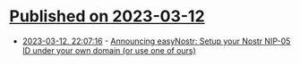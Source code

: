 # [Published on 2023-03-12](index.md)

* [2023-03-12, 22:07:16](https://lobste.rs/s/p6tkqj/announcing_easynostr_setup_your_nostr) - [Announcing easyNostr: Setup your Nostr NIP-05 ID under your own domain (or use one of ours)](https://easydns.com/blog/2023/03/12/easynostr-setup-your-nip-05-id-under-your-own-domain-or-use-one-of-ours/)
